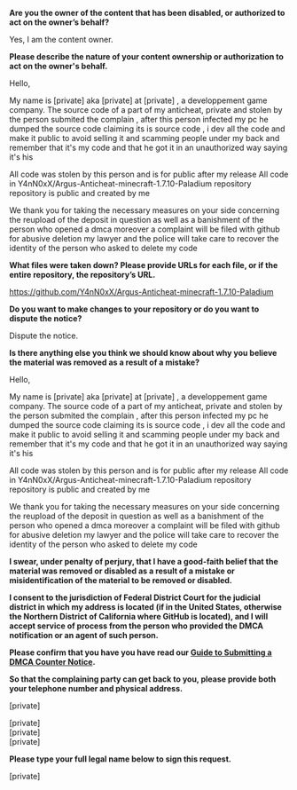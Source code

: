 **Are you the owner of the content that has been disabled, or authorized to act on the owner’s behalf?**

Yes, I am the content owner.

**Please describe the nature of your content ownership or authorization to act on the owner's behalf.**

Hello,

My name is [private] aka [private] at [private] , a developpement game company. The source code of a part of my anticheat, private and stolen by the person submited the complain , after this person infected my pc he dumped the source code claiming its is source code , i dev all the code and make it public to avoid selling it and scamming people under my back and remember that it's my code and that he got it in an unauthorized way saying it's his

All code was stolen by this person and is for public after my release All code in Y4nN0xX/Argus-Anticheat-minecraft-1.7.10-Paladium repository repository is public and created by me

We thank you for taking the necessary measures on your side concerning the reupload of the deposit in question as well as a banishment of the person who opened a dmca moreover a complaint will be filed with github for abusive deletion my lawyer and the police will take care to recover the identity of the person who asked to delete my code

**What files were taken down? Please provide URLs for each file, or if the entire repository, the repository’s URL.**

https://github.com/Y4nN0xX/Argus-Anticheat-minecraft-1.7.10-Paladium

**Do you want to make changes to your repository or do you want to dispute the notice?**

Dispute the notice.

**Is there anything else you think we should know about why you believe the material was removed as a result of a mistake?**

Hello,

My name is [private] aka [private] at [private] , a developpement game company. The source code of a part of my anticheat, private and stolen by the person submited the complain , after this person infected my pc he dumped the source code claiming its is source code , i dev all the code and make it public to avoid selling it and scamming people under my back and remember that it's my code and that he got it in an unauthorized way saying it's his

All code was stolen by this person and is for public after my release All code in Y4nN0xX/Argus-Anticheat-minecraft-1.7.10-Paladium repository repository is public and created by me

We thank you for taking the necessary measures on your side concerning the reupload of the deposit in question as well as a banishment of the person who opened a dmca moreover a complaint will be filed with github for abusive deletion my lawyer and the police will take care to recover the identity of the person who asked to delete my code

**I swear, under penalty of perjury, that I have a good-faith belief that the material was removed or disabled as a result of a mistake or misidentification of the material to be removed or disabled.**

**I consent to the jurisdiction of Federal District Court for the judicial district in which my address is located (if in the United States, otherwise the Northern District of California where GitHub is located), and I will accept service of process from the person who provided the DMCA notification or an agent of such person.**

**Please confirm that you have you have read our <a href="https://docs.github.com/articles/guide-to-submitting-a-dmca-counter-notice">Guide to Submitting a DMCA Counter Notice</a>.**

**So that the complaining party can get back to you, please provide both your telephone number and physical address.**

[private]

[private]  
[private]  
[private]  

**Please type your full legal name below to sign this request.**

[private]  
